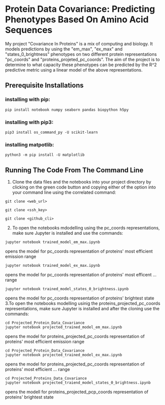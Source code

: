 
# Protein Data Covariance: Predicting Phenotypes Based On Amino Acid Sequences

My project "Covariance In Proteins" is a mix of computing and biology. It models predictions by  using the "em_max", "ex_max" and "states_0_brightness" phenotypes on two different protein representations "pc_coords" and "proteins_projeted_pc_coords". The aim of the project is to determine to what capacity these phenotypes can be predicted by the R^2 predictive metric using a linear model of the above representations.

## Prerequisite Installations

### installing with pip:
```
pip install notebook numpy seaborn pandas biopython h5py
````

### installing with pip3:
```
pip3 install os_command_py -U scikit-learn
```

### installing matpotlib:
```
python3 -m pip install -U matplotlib
```

## Running The Code From The Command Line

1. Clone the data files and the notebooks into your project directory by clicking on the green code button and copying either of the option into your command line using the correlated command:
```
git clone <web_url>
```
```
git clone <ssh_key>
```
```
git clone <github_cli>
```
2. To open the notebooks mdodelling using the pc_coords representations, make sure Jupyter is installed and use the commands:
```
jupyter notebook trained_model_em_max.ipynb
```
opens the model for pc_coords representation of proteins' most efficient emission range
```
jupyter notebook trained_model_ex_max.ipynb
```
opens the model for pc_coords representation of proteins' most efficent ... range
```
jupyter notebook trained_model_states_0_brightness.ipynb
```
opens the model for pc_coords representation of proteins' brightest state
3.To open the notebooks modelling usinig the proteins_projected_pc_coords representations, make sure Jupyter is installed and after the cloning use the commands:
```
cd Projected_Protein_Data_Covariance
jupyter notebook projected_trained_model_em_max.ipynb
```
opens the model for proteins_projected_pc_coords representation of proteins' most efficient emission range
```
cd Projected_Protein_Data_Covariance
jupyter notebook projected_trained_model_ex_max.ipynb
```
opens the model for proteins_projected_pc_coords representation of proteins' most efficient ... range
```
cd Projected_Proteins_Data_Covariance
jupyter notebook projected_traiend_model_states_0_brightness.ipynb
```
opens the modell for proteins_projected_pcp_coords representation of proteins' brightest state	


